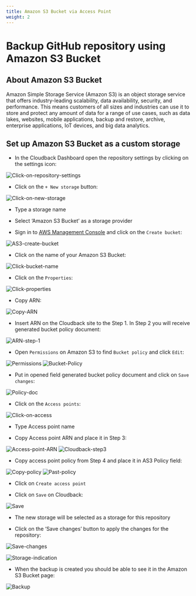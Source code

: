 ```yaml
---
title: Amazon S3 Bucket via Access Point
weight: 2
---
```


# Backup GitHub repository using Amazon S3 Bucket



## About Amazon S3 Bucket

Amazon Simple Storage Service (Amazon S3) is an object storage service that offers industry-leading scalability, data availability, security, and performance. This means customers of all sizes and industries can use it to store and protect any amount of data for a range of use cases, such as data lakes, websites, mobile applications, backup and restore, archive, enterprise applications, IoT devices, and big data analytics. 

## Set up Amazon S3 Bucket as a custom storage

* In the Cloudback Dashboard open the repository settings by clicking on the settings icon:

![Click-on-repository-settings](/static/bucket/0001-Dashboard.png)

* Click on the `+ New storage` button:

![Click-on-new-storage](/static/bucket/001-Add-new-storage.png)

* Type a storage name

* Select ‘Amazon S3 Bucket’ as a storage provider

* Sign in to [AWS Management Console](https://console.aws.amazon.com/s3/) and click on the `Create bucket`:

![AS3-create-bucket](/static/bucket/1-create-bucket.png)

* Click on the name of your Amazon S3 Bucket:

![Click-bucket-name](/static/bucket/4-click-on-the-name.png)

* Click on the `Properties`:

![Click-properties](/static/bucket/5-click-properties.png)

* Copy ARN:

![Copy-ARN](/static/bucket/6-copy-arn.png)

* Insert ARN on the Cloudback site to the Step 1. In Step 2 you will receive generated bucket policy document:

![ARN-step-1](/static/bucket/7-past-step1.png)

* Open `Permissions` on Amazon S3 to find `Bucket policy` and click `Edit`:

![Permissions](/static/bucket/9-Choose-permissions.png)
![Bucket-Policy](/static/bucket/10-Edit-bucket-policy.png)

* Put in opened field generated bucket policy document and click on `Save changes`:

![Policy-doc](/static/bucket/11-Past-policy-from-step2.png)

* Click on the `Access points`:

![Click-on-access](/static/bucket/13-Choose-access-points.png)

* Type Access point name

* Copy Access point ARN and place it in Step 3:

![Access-point-ARN](/static/bucket/15-copy-app.png)
![Cloudback-step3](/static/bucket/16-ctrlv-to-step3.png)

* Copy access point policy from Step 4 and place it in AS3 Policy field: 

![Copy-policy](/static/bucket/17-copy-appd.png)
![Past-policy](/static/bucket/18-ctrlv-appd.png)

* Click on `Create access point`

* Click on `Save` on Cloudback:

![Save](/static/bucket/19-Save.png)

* The new storage will be selected as a storage for this repository

* Click on the ‘Save changes’ button to apply the changes for the repository:

![Save-changes](/static/bucket/20-Save-changes.png)

![Storage-indication](/static/bucket/21-storage-badge.png)

* When the backup is created you should be able to see it in the Amazon S3 Bucket page:

![Backup](/static/bucket/22-last-mod.png)
